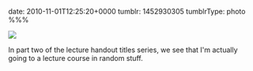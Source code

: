 date: 2010-11-01T12:25:20+0000
tumblr: 1452930305
tumblrType: photo
%%%

![](tumblr_lb7h684Dmj1qbnvjco1_1280.jpg)

In part two of the lecture handout titles series, we see that I'm actually going to a lecture course in random stuff. 
